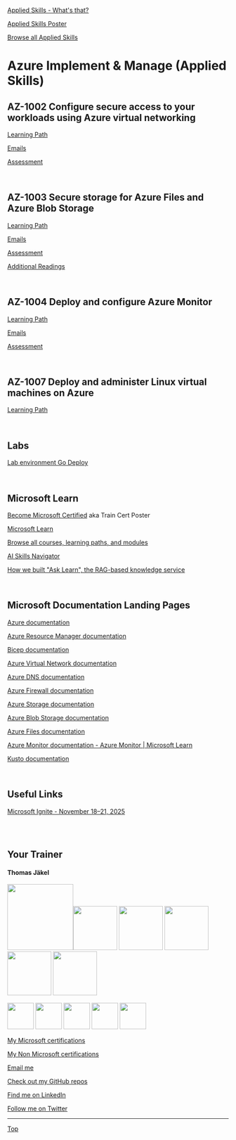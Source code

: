 [LP1]: https://learn.microsoft.com/en-us/training/paths/configure-secure-workloads-using-azure-virtual-networking/
[LP2]: https://learn.microsoft.com/en-us/training/paths/implement-storage-azure-files-azure-blob-storage/
[LP3]: https://learn.microsoft.com/en-us/training/paths/deploy-configure-azure-monitor/
[LP4]: https://learn.microsoft.com/training/paths/deploy-administer-linux-virtual-machines-azure/

[Applied Skills - What's that?](https://learn.microsoft.com/en-us/credentials/)

[Applied Skills Poster](https://arch-center.azureedge.net/Credentials/microsoft-applied-skills-poster.pdf)

[Browse all Applied Skills](https://learn.microsoft.com/en-us/credentials/browse/?credential_types=applied%20skills)


# Azure Implement & Manage (Applied Skills)

## AZ-1002 Configure secure access to your workloads using Azure virtual networking

[Learning Path][LP1]

[Emails](/Emails/AZ-1002-Emails.md)

[Assessment](https://learn.microsoft.com/en-us/credentials/applied-skills/configure-secure-workloads-use-azure-virtual-networking/)

<br>

## AZ-1003 Secure storage for Azure Files and Azure Blob Storage

[Learning Path][LP2]

[Emails](/Emails/AZ-1003-Emails.md)

[Assessment](https://learn.microsoft.com/en-us/credentials/applied-skills/secure-storage-azure-files-azure-blob-storage/)

[Additional Readings](AdditionalReadings-AZ-1003.md)

<br>

## AZ-1004 Deploy and configure Azure Monitor

[Learning Path][LP3]

[Emails](/Emails/AZ-1004-Emails.md)

[Assessment](https://learn.microsoft.com/en-us/credentials/applied-skills/deploy-and-configure-azure-monitor/)

<br>

## AZ-1007 Deploy and administer Linux virtual machines on Azure

[Learning Path][LP4]

<br>

## Labs

<!--
[Lab environment Skillable](https://brainymotion.learnondemand.net) 
-->

[Lab environment Go Deploy](https://lms.godeploy.it)

<br>

## Microsoft Learn

[Become Microsoft Certified](https://aka.ms/traincertposter) aka Train Cert Poster

[Microsoft Learn](https://learn.microsoft.com)

[Browse all courses, learning paths, and modules](https://learn.microsoft.com/en-us/training/browse/)

[AI Skills Navigator](https://aiskillsnavigator.microsoft.com/en-us)

[How we built "Ask Learn", the RAG-based knowledge service](https://devblogs.microsoft.com/engineering-at-microsoft/how-we-built-ask-learn-the-rag-based-knowledge-service/)

<br>

## Microsoft Documentation Landing Pages

[Azure documentation](https://learn.microsoft.com/en-us/azure/)

[Azure Resource Manager documentation](https://learn.microsoft.com/en-us/azure/azure-resource-manager/)

[Bicep documentation](https://learn.microsoft.com/en-us/azure/azure-resource-manager/bicep/)

[Azure Virtual Network documentation](https://learn.microsoft.com/en-us/azure/virtual-network/)

[Azure DNS documentation](https://learn.microsoft.com/en-us/azure/dns/)

[Azure Firewall documentation](https://learn.microsoft.com/en-us/azure/firewall/)

[Azure Storage documentation](https://learn.microsoft.com/en-us/azure/storage/)

[Azure Blob Storage documentation](https://learn.microsoft.com/en-us/azure/storage/blobs/)

[Azure Files documentation](https://docs.azure.cn/en-us/storage/files/)

[Azure Monitor documentation - Azure Monitor | Microsoft Learn](https://learn.microsoft.com/en-us/azure/azure-monitor/)

[Kusto documentation](https://learn.microsoft.com/en-us/kusto/?view=microsoft-fabric)

<br>

## Useful Links

[Microsoft Ignite - November 18–21, 2025](https://ignite.microsoft.com/en-US/home)

<br>
<br>

## Your Trainer
#### Thomas Jäkel

<img src="https://download69118.blob.core.windows.net/anon/Profilbild.jpg" width="150"><img src="https://download69118.blob.core.windows.net/anon/Standard MCT Badge Large.png" width=100>
<a href="https://www.credly.com/badges/72439d56-7895-4b92-84bd-fec12c84fd18/public_url"><img src="https://download69118.blob.core.windows.net/anon/mcse-cloud-platform-and-infrastructure-certified-2016.png" width="100"></a>
<a href="https://learn.microsoft.com/api/credentials/share/en-us/tjaekel/A8E4CC3EAA93F4C2?sharingId=EBAFABC36CF6EBDC"><img src="https://download69118.blob.core.windows.net/anon/microsoft-certified-azure-solutions-architect-expert.png" width=100></a>
<a href="https://www.credly.com/badges/2a1b8f81-8609-4e8f-85d7-dad4f21f84f6/public_url"><img src="https://download69118.blob.core.windows.net/anon/aws-certified-ai-practitioner.png" width=100></a>
<a href="https://www.credly.com/badges/7f2c6c3e-d3e3-4e32-9299-adf3278948a3/public_url"><img src="https://download69118.blob.core.windows.net/anon/instructor-recognition-1-000-students-reached.png" width="100"/></a>

<a href="https://learn.microsoft.com/api/credentials/share/en-us/tjaekel/C27BF4B9C4441987?sharingId=EBAFABC36CF6EBDC"><img src="https://download69118.blob.core.windows.net/anon/apl.png" width=60></a>
<a href="https://learn.microsoft.com/api/credentials/share/en-us/tjaekel/D285AC578545317A?sharingId=EBAFABC36CF6EBDC"><img src="https://download69118.blob.core.windows.net/anon/apl.png" width=60></a>
<a href="https://learn.microsoft.com/api/credentials/share/en-us/tjaekel/218CE025B3002579?sharingId=EBAFABC36CF6EBDC"><img src="https://download69118.blob.core.windows.net/anon/apl.png" width=60></a>
<a href="https://learn.microsoft.com/api/credentials/share/en-us/tjaekel/603D525F71C003A5?sharingId=EBAFABC36CF6EBDC"><img src="https://download69118.blob.core.windows.net/anon/apl.png" width=60></a>
<a href="https://learn.microsoft.com/api/credentials/share/en-us/tjaekel/FF81C50EA1B80D11?sharingId=EBAFABC36CF6EBDC"><img src="https://download69118.blob.core.windows.net/anon/apl.png" width=60></a>


[My Microsoft certifications](https://learn.microsoft.com/en-us/users/tjaekel/transcript/d4yjrcx32nome0r)

[My Non Microsoft certifications](https://www.credly.com/users/thomas-jakel)

[Email me](mailto:thomas.jaekel@brainymotion.de)

[Check out my GitHub repos](https://github.com/www42)

[Find me on LinkedIn](https://linkedin.com/in/tjkkll)

[Follow me on Twitter](https://twitter.com/tjkkll)



---

[Top](azure-implement-manage-applied-skills)